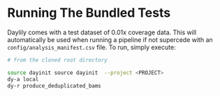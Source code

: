 # Running The Bundled Tests
Daylily comes with a test dataset of 0.01x coverage data.  This will automatically be used when running a pipeline if not supercede with an `config/analysis_manifest.csv` file.  To run, simply execute:
```bash
# from the cloned root directory

source dayinit source dayinit  --project <PROJECT>
dy-a local
dy-r produce_deduplicated_bams

```
